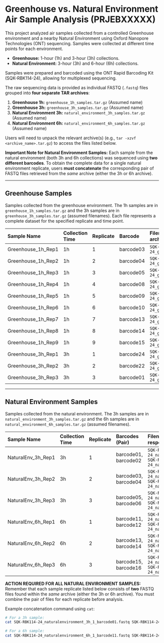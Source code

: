 # Greenhouse vs. Natural Environment Air Sample Analysis (PRJEBXXXXX)

This project analyzed air samples collected from a controlled Greenhouse environment and a nearby Natural Environment using Oxford Nanopore Technologies (ONT) sequencing. Samples were collected at different time points for each environment.

* **Greenhouse:** 1-hour (1h) and 3-hour (3h) collections.
* **Natural Environment:** 3-hour (3h) and 6-hour (6h) collections.

Samples were prepared and barcoded using the ONT Rapid Barcoding Kit (SQK-RBK114-24), allowing for multiplexed sequencing.

The raw sequencing data is provided as individual FASTQ (`.fastq`) files grouped into **four separate TAR archives**:

1.  **Greenhouse 1h:** `greenhouse_1h_samples.tar.gz` (Assumed name)
2.  **Greenhouse 3h:** `greenhouse_3h_samples.tar.gz` (Assumed name)
3.  **Natural Environment 3h:** `natural_environment_3h_samples.tar.gz` (Assumed name)
4.  **Natural Environment 6h:** `natural_environment_6h_samples.tar.gz` (Assumed name)

Users will need to unpack the relevant archive(s) (e.g., `tar -xzvf <archive_name>.tar.gz`) to access the files listed below.

**Important Note for Natural Environment Samples:** Each sample from the natural environment (both 3h and 6h collections) was sequenced using **two different barcodes**. To obtain the complete data for a single natural environment replicate, users **must concatenate** the corresponding pair of FASTQ files retrieved from the *same* archive (either the 3h or 6h archive).

---

## Greenhouse Samples

Samples collected from the greenhouse environment. The 1h samples are in `greenhouse_1h_samples.tar.gz` and the 3h samples are in `greenhouse_3h_samples.tar.gz` (assumed filenames). Each file represents a complete dataset for the specified replicate and time point.

| Sample Name        | Collection Time | Replicate | Barcode   | Filename (within respective archive)            |
| :----------------- | :-------------- | :-------- | :-------- | :---------------------------------------------- |
| Greenhouse_1h_Rep1 | 1h              | 1         | barcode03 | `SQK-RBK114-24_greenhouse_1h_1_barcode03.fastq` |
| Greenhouse_1h_Rep2 | 1h              | 2         | barcode04 | `SQK-RBK114-24_greenhouse_1h_2_barcode04.fastq` |
| Greenhouse_1h_Rep3 | 1h              | 3         | barcode05 | `SQK-RBK114-24_greenhouse_1h_3_barcode05.fastq` |
| Greenhouse_1h_Rep4 | 1h              | 4         | barcode08 | `SQK-RBK114-24_greenhouse_1h_4_barcode08.fastq` |
| Greenhouse_1h_Rep5 | 1h              | 5         | barcode09 | `SQK-RBK114-24_greenhouse_1h_5_barcode09.fastq` |
| Greenhouse_1h_Rep6 | 1h              | 6         | barcode10 | `SQK-RBK114-24_greenhouse_1h_6_barcode10.fastq` |
| Greenhouse_1h_Rep7 | 1h              | 7         | barcode13 | `SQK-RBK114-24_greenhouse_1h_7_barcode13.fastq` |
| Greenhouse_1h_Rep8 | 1h              | 8         | barcode14 | `SQK-RBK114-24_greenhouse_1h_8_barcode14.fastq` |
| Greenhouse_1h_Rep9 | 1h              | 9         | barcode15 | `SQK-RBK114-24_greenhouse_1h_9_barcode15.fastq` |
| Greenhouse_3h_Rep1 | 3h              | 1         | barcode24 | `SQK-RBK114-24_greenhouse_3h_1_barcode24.fastq` |
| Greenhouse_3h_Rep2 | 3h              | 2         | barcode22 | `SQK-RBK114-24_greenhouse_3h_2_barcode22.fastq` |
| Greenhouse_3h_Rep3 | 3h              | 3         | barcode01 | `SQK-RBK114-24_greenhouse_3h_3_barcode01.fastq` |

---

## Natural Environment Samples

Samples collected from the natural environment. The 3h samples are in `natural_environment_3h_samples.tar.gz` and the 6h samples are in `natural_environment_6h_samples.tar.gz` (assumed filenames).

| Sample Name        | Collection Time | Replicate | Barcodes (Pair)     | Filenames to Concatenate (within respective archive)                                                                                  |
| :----------------- | :-------------- | :-------- | :------------------ | :-------------------------------------------------------------------------------------------------------------------------------------- |
| NaturalEnv_3h_Rep1 | 3h              | 1         | barcode01, barcode02 | `SQK-RBK114-24_naturalenvironment_3h_1_barcode01.fastq`<br>`SQK-RBK114-24_naturalenvironment_3h_1_barcode02.fastq`                    |
| NaturalEnv_3h_Rep2 | 3h              | 2         | barcode03, barcode04 | `SQK-RBK114-24_naturalenvironment_3h_2_barcode03.fastq`<br>`SQK-RBK114-24_naturalenvironment_3h_2_barcode04.fastq`                    |
| NaturalEnv_3h_Rep3 | 3h              | 3         | barcode05, barcode06 | `SQK-RBK114-24_naturalenvironment_3h_3_barcode05.fastq`<br>`SQK-RBK114-24_naturalenvironment_3h_3_barcode06.fastq`                    |
| NaturalEnv_6h_Rep1 | 6h              | 1         | barcode11, barcode12 | `SQK-RBK114-24_naturalenvironment_6h_1_barcode11.fastq`<br>`SQK-RBK114-24_naturalenvironment_6h_1_barcode12.fastq`                    |
| NaturalEnv_6h_Rep2 | 6h              | 2         | barcode13, barcode14 | `SQK-RBK114-24_naturalenvironment_6h_2_barcode13.fastq`<br>`SQK-RBK114-24_naturalenvironment_6h_2_barcode14.fastq`                    |
| NaturalEnv_6h_Rep3 | 6h              | 3         | barcode15, barcode16 | `SQK-RBK114-24_naturalenvironment_6h_3_barcode15.fastq`<br>`SQK-RBK114-24_naturalenvironment_6h_3_barcode16.fastq`                    |

**ACTION REQUIRED FOR ALL NATURAL ENVIRONMENT SAMPLES:** Remember that each sample replicate listed below consists of **two** FASTQ files found within the *same* archive (either the 3h or 6h archive). You must combine the pair of files for each replicate before analysis.

Example concatenation command using `cat`:
```bash
# For a 3h sample:
cat SQK-RBK114-24_naturalenvironment_3h_1_barcode01.fastq SQK-RBK114-24_naturalenvironment_3h_1_barcode02.fastq > NaturalEnv_3h_Rep1_combined.fastq

# For a 6h sample:
cat SQK-RBK114-24_naturalenvironment_6h_1_barcode11.fastq SQK-RBK114-24_naturalenvironment_6h_1_barcode12.fastq > NaturalEnv_6h_Rep1_combined.fastq
